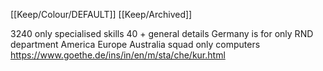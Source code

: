 [[Keep/Colour/DEFAULT]] [[Keep/Archived]] 

3240 only specialised skills 40 + general details Germany is for only RND department America Europe Australia squad only computers 
https://www.goethe.de/ins/in/en/m/sta/che/kur.html
